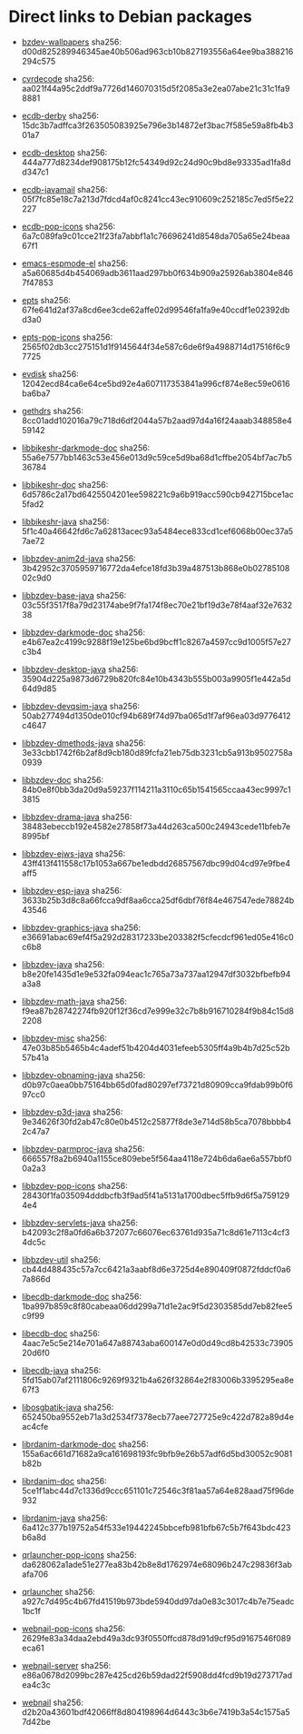 # Direct links to Debian packages
 
  - [bzdev-wallpapers](./archive/pool/contrib/b/bzdev-wallpapers/bzdev-wallpapers_1.0.0_all.deb)
    sha256: d00d825289946345ae40b506ad963cb10b827193556a64ee9ba388216294c575
 
  - [cvrdecode](./archive/pool/contrib/c/cvrdecode/cvrdecode_1.2_all.deb)
    sha256: aa021f44a95c2ddf9a7726d146070315d5f2085a3e2ea07abe21c31c1fa98881
 
  - [ecdb-derby](./archive/pool/contrib/e/ecdb-derby/ecdb-derby_0.1.7_all.deb)
    sha256: 15dc3b7adffca3f263505083925e796e3b14872ef3bac7f585e59a8fb4b301a7
 
  - [ecdb-desktop](./archive/pool/contrib/e/ecdb-desktop/ecdb-desktop_0.1.7_all.deb)
    sha256: 444a777d8234def908175b12fc54349d92c24d90c9bd8e93335ad1fa8dd347c1
 
  - [ecdb-javamail](./archive/pool/contrib/e/ecdb-javamail/ecdb-javamail_0.1.7_all.deb)
    sha256: 05f7fc85e18c7a213d7fdcd4af0c8241cc43ec910609c252185c7ed5f5e22227
 
  - [ecdb-pop-icons](./archive/pool/contrib/e/ecdb-pop-icons/ecdb-pop-icons_0.1.7_all.deb)
    sha256: 6a7c089fa9c01cce21f23fa7abbf1a1c76696241d8548da705a65e24beaa67f1
 
  - [emacs-espmode-el](./archive/pool/contrib/e/emacs-espmode-el/emacs-espmode-el_1.1_all.deb)
    sha256: a5a60685d4b454069adb3611aad297bb0f634b909a25926ab3804e8467f47853
 
  - [epts](./archive/pool/contrib/e/epts/epts_1.1.26_all.deb)
    sha256: 67fe641d2af37a8cd6ee3cde62affe02d99546fa1fa9e40ccdf1e02392dbd3a0
 
  - [epts-pop-icons](./archive/pool/contrib/e/epts-pop-icons/epts-pop-icons_1.1.26_all.deb)
    sha256: 2565f02db3cc275151d1f9145644f34e587c6de6f9a4988714d17516f6c97725
 
  - [evdisk](./archive/pool/contrib/e/evdisk/evdisk_1.13.1_all.deb)
    sha256: 12042ecd84ca6e64ce5bd92e4a607117353841a996cf874e8ec59e0616ba6ba7
 
  - [gethdrs](./archive/pool/contrib/g/gethdrs/gethdrs_1.1.1_all.deb)
    sha256: 8cc01add102016a79c718d6df2044a57b2aad97d4a16f24aaab348858e459142
 
  - [libbikeshr-darkmode-doc](./archive/pool/contrib/libb/libbikeshr-darkmode-doc/libbikeshr-darkmode-doc_1.4.9_all.deb)
    sha256: 55a6e7577bb1463c53e456e013d9c59ce5d9ba68d1cffbe2054bf7ac7b536784
 
  - [libbikeshr-doc](./archive/pool/contrib/libb/libbikeshr-doc/libbikeshr-doc_1.4.9_all.deb)
    sha256: 6d5786c2a17bd6425504201ee598221c9a6b919acc590cb942715bce1ac5fad2
 
  - [libbikeshr-java](./archive/pool/contrib/libb/libbikeshr-java/libbikeshr-java_1.4.9_all.deb)
    sha256: 5f1c40a46642fd6c7a62813acec93a5484ece833cd1cef6068b00ec37a57ae72
 
  - [libbzdev-anim2d-java](./archive/pool/contrib/libb/libbzdev-anim2d-java/libbzdev-anim2d-java_2.1.19_all.deb)
    sha256: 3b42952c3705959716772da4efce18fd3b39a487513b868e0b0278510802c9d0
 
  - [libbzdev-base-java](./archive/pool/contrib/libb/libbzdev-base-java/libbzdev-base-java_2.1.19_all.deb)
    sha256: 03c55f3517f8a79d23174abe9f7fa174f8ec70e21bf19d3e78f4aaf32e763238
 
  - [libbzdev-darkmode-doc](./archive/pool/contrib/libb/libbzdev-darkmode-doc/libbzdev-darkmode-doc_2.1.19_all.deb)
    sha256: e4b67ea2c4199c9288f19e125be6bd9bcff1c8267a4597cc9d1005f57e27c3b4
 
  - [libbzdev-desktop-java](./archive/pool/contrib/libb/libbzdev-desktop-java/libbzdev-desktop-java_2.1.19_all.deb)
    sha256: 35904d225a9873d6729b820fc84e10b4343b555b003a9905f1e442a5d64d9d85
 
  - [libbzdev-devqsim-java](./archive/pool/contrib/libb/libbzdev-devqsim-java/libbzdev-devqsim-java_2.1.19_all.deb)
    sha256: 50ab277494d1350de010cf94b689f74d97ba065d1f7af96ea03d9776412c4647
 
  - [libbzdev-dmethods-java](./archive/pool/contrib/libb/libbzdev-dmethods-java/libbzdev-dmethods-java_2.1.19_all.deb)
    sha256: 3e33cbb1742f6b2af8d9cb180d89fcfa21eb75db3231cb5a913b9502758a0939
 
  - [libbzdev-doc](./archive/pool/contrib/libb/libbzdev-doc/libbzdev-doc_2.1.19_all.deb)
    sha256: 84b0e8f0bb3da20d9a59237f114211a3110c65b1541565ccaa43ec9997c13815
 
  - [libbzdev-drama-java](./archive/pool/contrib/libb/libbzdev-drama-java/libbzdev-drama-java_2.1.19_all.deb)
    sha256: 38483ebeccb192e4582e27858f73a44d263ca500c24943cede11bfeb7e8995bf
 
  - [libbzdev-ejws-java](./archive/pool/contrib/libb/libbzdev-ejws-java/libbzdev-ejws-java_2.1.19_all.deb)
    sha256: 43ff413f411558c17b1053a667be1edbdd26857567dbc99d04cd97e9fbe4aff5
 
  - [libbzdev-esp-java](./archive/pool/contrib/libb/libbzdev-esp-java/libbzdev-esp-java_2.1.19_all.deb)
    sha256: 3633b25b3d8c8a66fcca9df8aa6cca25df6dbf76f84e467547ede78824b43546
 
  - [libbzdev-graphics-java](./archive/pool/contrib/libb/libbzdev-graphics-java/libbzdev-graphics-java_2.1.19_all.deb)
    sha256: e36691abac69ef4f5a292d28317233be203382f5cfecdcf961ed05e416c0c6b8
 
  - [libbzdev-java](./archive/pool/contrib/libb/libbzdev-java/libbzdev-java_2.1.19_all.deb)
    sha256: b8e20fe1435d1e9e532fa094eac1c765a73a737aa12947df3032bfbefb94a3a8
 
  - [libbzdev-math-java](./archive/pool/contrib/libb/libbzdev-math-java/libbzdev-math-java_2.1.19_all.deb)
    sha256: f9ea87b28742274fb920f12f36cd7e999e32c7b8b916710284f9b84c15d82208
 
  - [libbzdev-misc](./archive/pool/contrib/libb/libbzdev-misc/libbzdev-misc_2.1.19_all.deb)
    sha256: 47e03b85b5465b4c4adef51b4204d4031efeeb5305ff4a9b4b7d25c52b57b41a
 
  - [libbzdev-obnaming-java](./archive/pool/contrib/libb/libbzdev-obnaming-java/libbzdev-obnaming-java_2.1.19_all.deb)
    sha256: d0b97c0aea0bb75164bb65d0fad80297ef73721d80909cca9fdab99b0f697cc0
 
  - [libbzdev-p3d-java](./archive/pool/contrib/libb/libbzdev-p3d-java/libbzdev-p3d-java_2.1.19_all.deb)
    sha256: 9e34626f30fd2ab47c80e0b4512c25877f8de3e714d58b5ca7078bbbb42c47a7
 
  - [libbzdev-parmproc-java](./archive/pool/contrib/libb/libbzdev-parmproc-java/libbzdev-parmproc-java_2.1.19_all.deb)
    sha256: 666557f8a2b6940a1155ce809ebe5f564aa4118e724b6da6ae6a557bbf00a2a3
 
  - [libbzdev-pop-icons](./archive/pool/contrib/libb/libbzdev-pop-icons/libbzdev-pop-icons_2.1.19_all.deb)
    sha256: 28430f1fa035094dddbcfb3f9ad5f41a5131a1700dbec5ffb9d6f5a7591294e4
 
  - [libbzdev-servlets-java](./archive/pool/contrib/libb/libbzdev-servlets-java/libbzdev-servlets-java_2.1.19_all.deb)
    sha256: b42093c2f8a0fd6a6b372077c66076ec63761d935a71c8d61e7113c4cf34dc5c
 
  - [libbzdev-util](./archive/pool/contrib/libb/libbzdev-util/libbzdev-util_2.1.19_all.deb)
    sha256: cb44d488435c57a7cc6421a3aabf8d6e3725d4e890409f0872fddcf0a67a866d
 
  - [libecdb-darkmode-doc](./archive/pool/contrib/libe/libecdb-darkmode-doc/libecdb-darkmode-doc_0.1.7_all.deb)
    sha256: 1ba997b859c8f80cabeaa06dd299a71d1e2ac9f5d2303585dd7eb82fee5c9f99
 
  - [libecdb-doc](./archive/pool/contrib/libe/libecdb-doc/libecdb-doc_0.1.7_all.deb)
    sha256: 4aac7e5c5e214e701a647a88743aba600147e0d0d49cd8b42533c7390520d6f0
 
  - [libecdb-java](./archive/pool/contrib/libe/libecdb-java/libecdb-java_0.1.7_all.deb)
    sha256: 5fd15ab07af2111806c9269f9321b4a626f32864e2f83006b3395295ea8e67f3
 
  - [libosgbatik-java](./archive/pool/contrib/libo/libosgbatik-java/libosgbatik-java_0.4.2_all.deb)
    sha256: 652450ba9552eb71a3d2534f7378ecb77aee727725e9c422d782a89d4eac4cfe
 
  - [librdanim-darkmode-doc](./archive/pool/contrib/libr/librdanim-darkmode-doc/librdanim-darkmode-doc_1.4.13_all.deb)
    sha256: 155a6ac661d71682a9ca161698193fc9bfb9e26b57adf6d5bd30052c9081b82b
 
  - [librdanim-doc](./archive/pool/contrib/libr/librdanim-doc/librdanim-doc_1.4.13_all.deb)
    sha256: 5ce1f1abc44d7c1336d9ccc651101c72546c3f81aa57a64e828aad75f96de932
 
  - [librdanim-java](./archive/pool/contrib/libr/librdanim-java/librdanim-java_1.4.13_all.deb)
    sha256: 6a412c377b19752a54f533e19442245bbcefb981bfb67c5b7f643bdc423b6a8d
 
  - [qrlauncher-pop-icons](./archive/pool/contrib/q/qrlauncher-pop-icons/qrlauncher-pop-icons_1.14_all.deb)
    sha256: da628062a1ade51e277ea83b42b8e8d1762974e68096b247c29836f3abafa706
 
  - [qrlauncher](./archive/pool/contrib/q/qrlauncher/qrlauncher_1.14_all.deb)
    sha256: a927c7d495c4b67fd41519b973bde5940dd97da0e83c3017c4b7e75eadc1bc1f
 
  - [webnail-pop-icons](./archive/pool/contrib/w/webnail-pop-icons/webnail-pop-icons_1.6.27_all.deb)
    sha256: 2629fe83a34daa2ebd49a3dc93f0550ffcd878d91d9cf95d9167546f089eca61
 
  - [webnail-server](./archive/pool/contrib/w/webnail-server/webnail-server_1.6.27_all.deb)
    sha256: e86a0678d2099bc287e425cd26b59dad22f5908dd4fcd9b19d273717adea4c3c
 
  - [webnail](./archive/pool/contrib/w/webnail/webnail_1.6.27_all.deb)
    sha256: d2b20a43601bdf42066ff8d804198964d6443c3b6e7419b3a54c1575a57d42be
